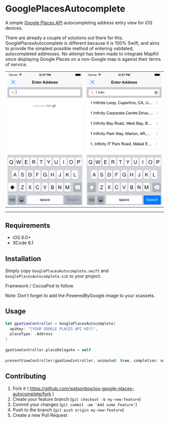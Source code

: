 # GooglePlacesAutocomplete

A simple [Google Places API](https://developers.google.com/places/documentation/autocomplete) autocompleting address entry view for iOS devices.

There are already a couple of solutions out there for this. GooglePlacesAutocomplete is different because it is 100% Swift, and aims to provide the simplest possible method of entering validated, autocompleted addresses. No attempt has been made to integrate MapKit since displaying Google Places on a non-Google map is against their terms of service.

<table width="100%">
  <tr>
    <td align="left"><img src="Screenshots/view.png"/></td>
    <td align="right"><img src="Screenshots/search.png"/></td>
  </td>
</table>

----------


## Requirements

- iOS 8.0+
- XCode 6.1


## Installation

Simply copy `GooglePlacesAutocomplete.swift` and `GooglePlacesAutocomplete.xib` to your project.

Framework / CocoaPod to follow.

Note: Don't forget to add the PoweredByGoogle image to your xcassets.


## Usage

```swift
let gpaViewController = GooglePlacesAutocomplete(
  apiKey: "[YOUR GOOGLE PLACES API KEY]",
  placeType: .Address
)

gpaViewController.placeDelegate = self

presentViewController(gpaViewController, animated: true, completion: nil)
```


## Contributing

1. Fork it ( https://github.com/watsonbox/ios-google-places-autocomplete/fork )
2. Create your feature branch (`git checkout -b my-new-feature`)
3. Commit your changes (`git commit -am 'Add some feature'`)
4. Push to the branch (`git push origin my-new-feature`)
5. Create a new Pull Request
